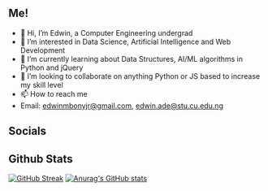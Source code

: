 ## Me!
- 👋 Hi, I’m Edwin, a Computer Engineering undergrad
- 👀 I’m interested in Data Science, Artificial Intelligence and Web Development
- 🌱 I’m currently learning about Data Structures, AI/ML algorithms in Python and jQuery
- 💞️ I’m looking to collaborate on anything Python or JS based to increase my skill level
- 📫 How to reach me
-   Email: edwinmbonyjr@gmail.com, edwin.ade@stu.cu.edu.ng

## Socials


## Github Stats
[![GitHub Streak](https://streak-stats.demolab.com/?user=valentino7504)](https://git.io/streak-stats)
[![Anurag's GitHub stats](https://github-readme-stats.vercel.app/api?username=valentino7504)](https://github.com/anuraghazra/github-readme-stats)
<!---
valentino7504/valentino7504 is a ✨ special ✨ repository because its `README.md` (this file) appears on your GitHub profile.
You can click the Preview link to take a look at your changes.
--->
